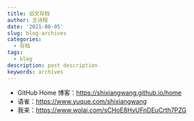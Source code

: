 ```yaml
---
title: 旧文存档
author: 王诗翔
date: '2021-08-05'
slug: blog-archives
categories:
  - 存档
tags:
  - blog
description: post description
keywords: archives
---
```


- GitHub Home 博客：<https://shixiangwang.github.io/home>
- 语雀：<https://www.yuque.com/shixiangwang>
- 我来：<https://www.wolai.com/sCHoE8HyUFnDEuCrth7PZG>

